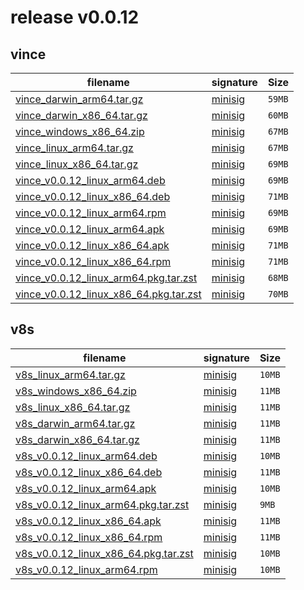 # release v0.0.12
##  vince
|     filename  |  signature | Size |
| --------------| ----------- | -----|
| [vince_darwin_arm64.tar.gz](https://github.com/vinceanalytics/vince/releases/download/v0.0.12/vince_darwin_arm64.tar.gz) | [minisig](https://github.com/vinceanalytics/vince/releases/download/v0.0.12/vince_darwin_arm64.tar.gz.minisig) | `59MB` |
| [vince_darwin_x86_64.tar.gz](https://github.com/vinceanalytics/vince/releases/download/v0.0.12/vince_darwin_x86_64.tar.gz) | [minisig](https://github.com/vinceanalytics/vince/releases/download/v0.0.12/vince_darwin_x86_64.tar.gz.minisig) | `60MB` |
| [vince_windows_x86_64.zip](https://github.com/vinceanalytics/vince/releases/download/v0.0.12/vince_windows_x86_64.zip) | [minisig](https://github.com/vinceanalytics/vince/releases/download/v0.0.12/vince_windows_x86_64.zip.minisig) | `67MB` |
| [vince_linux_arm64.tar.gz](https://github.com/vinceanalytics/vince/releases/download/v0.0.12/vince_linux_arm64.tar.gz) | [minisig](https://github.com/vinceanalytics/vince/releases/download/v0.0.12/vince_linux_arm64.tar.gz.minisig) | `67MB` |
| [vince_linux_x86_64.tar.gz](https://github.com/vinceanalytics/vince/releases/download/v0.0.12/vince_linux_x86_64.tar.gz) | [minisig](https://github.com/vinceanalytics/vince/releases/download/v0.0.12/vince_linux_x86_64.tar.gz.minisig) | `69MB` |
| [vince_v0.0.12_linux_arm64.deb](https://github.com/vinceanalytics/vince/releases/download/v0.0.12/vince_v0.0.12_linux_arm64.deb) | [minisig](https://github.com/vinceanalytics/vince/releases/download/v0.0.12/vince_v0.0.12_linux_arm64.deb.minisig) | `69MB` |
| [vince_v0.0.12_linux_x86_64.deb](https://github.com/vinceanalytics/vince/releases/download/v0.0.12/vince_v0.0.12_linux_x86_64.deb) | [minisig](https://github.com/vinceanalytics/vince/releases/download/v0.0.12/vince_v0.0.12_linux_x86_64.deb.minisig) | `71MB` |
| [vince_v0.0.12_linux_arm64.rpm](https://github.com/vinceanalytics/vince/releases/download/v0.0.12/vince_v0.0.12_linux_arm64.rpm) | [minisig](https://github.com/vinceanalytics/vince/releases/download/v0.0.12/vince_v0.0.12_linux_arm64.rpm.minisig) | `69MB` |
| [vince_v0.0.12_linux_arm64.apk](https://github.com/vinceanalytics/vince/releases/download/v0.0.12/vince_v0.0.12_linux_arm64.apk) | [minisig](https://github.com/vinceanalytics/vince/releases/download/v0.0.12/vince_v0.0.12_linux_arm64.apk.minisig) | `69MB` |
| [vince_v0.0.12_linux_x86_64.apk](https://github.com/vinceanalytics/vince/releases/download/v0.0.12/vince_v0.0.12_linux_x86_64.apk) | [minisig](https://github.com/vinceanalytics/vince/releases/download/v0.0.12/vince_v0.0.12_linux_x86_64.apk.minisig) | `71MB` |
| [vince_v0.0.12_linux_x86_64.rpm](https://github.com/vinceanalytics/vince/releases/download/v0.0.12/vince_v0.0.12_linux_x86_64.rpm) | [minisig](https://github.com/vinceanalytics/vince/releases/download/v0.0.12/vince_v0.0.12_linux_x86_64.rpm.minisig) | `71MB` |
| [vince_v0.0.12_linux_arm64.pkg.tar.zst](https://github.com/vinceanalytics/vince/releases/download/v0.0.12/vince_v0.0.12_linux_arm64.pkg.tar.zst) | [minisig](https://github.com/vinceanalytics/vince/releases/download/v0.0.12/vince_v0.0.12_linux_arm64.pkg.tar.zst.minisig) | `68MB` |
| [vince_v0.0.12_linux_x86_64.pkg.tar.zst](https://github.com/vinceanalytics/vince/releases/download/v0.0.12/vince_v0.0.12_linux_x86_64.pkg.tar.zst) | [minisig](https://github.com/vinceanalytics/vince/releases/download/v0.0.12/vince_v0.0.12_linux_x86_64.pkg.tar.zst.minisig) | `70MB` |
##  v8s
|     filename  |  signature | Size |
| --------------| ----------- | -----|
| [v8s_linux_arm64.tar.gz](https://github.com/vinceanalytics/vince/releases/download/v0.0.12/v8s_linux_arm64.tar.gz) | [minisig](https://github.com/vinceanalytics/vince/releases/download/v0.0.12/v8s_linux_arm64.tar.gz.minisig) | `10MB` |
| [v8s_windows_x86_64.zip](https://github.com/vinceanalytics/vince/releases/download/v0.0.12/v8s_windows_x86_64.zip) | [minisig](https://github.com/vinceanalytics/vince/releases/download/v0.0.12/v8s_windows_x86_64.zip.minisig) | `11MB` |
| [v8s_linux_x86_64.tar.gz](https://github.com/vinceanalytics/vince/releases/download/v0.0.12/v8s_linux_x86_64.tar.gz) | [minisig](https://github.com/vinceanalytics/vince/releases/download/v0.0.12/v8s_linux_x86_64.tar.gz.minisig) | `11MB` |
| [v8s_darwin_arm64.tar.gz](https://github.com/vinceanalytics/vince/releases/download/v0.0.12/v8s_darwin_arm64.tar.gz) | [minisig](https://github.com/vinceanalytics/vince/releases/download/v0.0.12/v8s_darwin_arm64.tar.gz.minisig) | `11MB` |
| [v8s_darwin_x86_64.tar.gz](https://github.com/vinceanalytics/vince/releases/download/v0.0.12/v8s_darwin_x86_64.tar.gz) | [minisig](https://github.com/vinceanalytics/vince/releases/download/v0.0.12/v8s_darwin_x86_64.tar.gz.minisig) | `11MB` |
| [v8s_v0.0.12_linux_arm64.deb](https://github.com/vinceanalytics/vince/releases/download/v0.0.12/v8s_v0.0.12_linux_arm64.deb) | [minisig](https://github.com/vinceanalytics/vince/releases/download/v0.0.12/v8s_v0.0.12_linux_arm64.deb.minisig) | `10MB` |
| [v8s_v0.0.12_linux_x86_64.deb](https://github.com/vinceanalytics/vince/releases/download/v0.0.12/v8s_v0.0.12_linux_x86_64.deb) | [minisig](https://github.com/vinceanalytics/vince/releases/download/v0.0.12/v8s_v0.0.12_linux_x86_64.deb.minisig) | `11MB` |
| [v8s_v0.0.12_linux_arm64.apk](https://github.com/vinceanalytics/vince/releases/download/v0.0.12/v8s_v0.0.12_linux_arm64.apk) | [minisig](https://github.com/vinceanalytics/vince/releases/download/v0.0.12/v8s_v0.0.12_linux_arm64.apk.minisig) | `10MB` |
| [v8s_v0.0.12_linux_arm64.pkg.tar.zst](https://github.com/vinceanalytics/vince/releases/download/v0.0.12/v8s_v0.0.12_linux_arm64.pkg.tar.zst) | [minisig](https://github.com/vinceanalytics/vince/releases/download/v0.0.12/v8s_v0.0.12_linux_arm64.pkg.tar.zst.minisig) | `9MB` |
| [v8s_v0.0.12_linux_x86_64.apk](https://github.com/vinceanalytics/vince/releases/download/v0.0.12/v8s_v0.0.12_linux_x86_64.apk) | [minisig](https://github.com/vinceanalytics/vince/releases/download/v0.0.12/v8s_v0.0.12_linux_x86_64.apk.minisig) | `11MB` |
| [v8s_v0.0.12_linux_x86_64.rpm](https://github.com/vinceanalytics/vince/releases/download/v0.0.12/v8s_v0.0.12_linux_x86_64.rpm) | [minisig](https://github.com/vinceanalytics/vince/releases/download/v0.0.12/v8s_v0.0.12_linux_x86_64.rpm.minisig) | `11MB` |
| [v8s_v0.0.12_linux_x86_64.pkg.tar.zst](https://github.com/vinceanalytics/vince/releases/download/v0.0.12/v8s_v0.0.12_linux_x86_64.pkg.tar.zst) | [minisig](https://github.com/vinceanalytics/vince/releases/download/v0.0.12/v8s_v0.0.12_linux_x86_64.pkg.tar.zst.minisig) | `10MB` |
| [v8s_v0.0.12_linux_arm64.rpm](https://github.com/vinceanalytics/vince/releases/download/v0.0.12/v8s_v0.0.12_linux_arm64.rpm) | [minisig](https://github.com/vinceanalytics/vince/releases/download/v0.0.12/v8s_v0.0.12_linux_arm64.rpm.minisig) | `10MB` |
